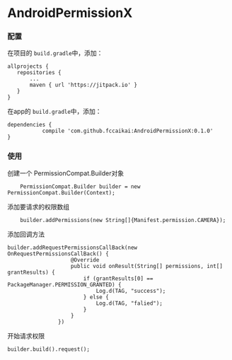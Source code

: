 # AndroidPermissionX

### 配置

在项目的 ```build.gradle```中，添加：

 ```
allprojects {
	repositories {
		...
		maven { url 'https://jitpack.io' }
	}
}

 ```
 
 在app的 ```build.gradle```中，添加：
 
 ```
 dependencies {
	        compile 'com.github.fccaikai:AndroidPermissionX:0.1.0'
 }
 ```

### 使用

创建一个 PermissionCompat.Builder对象

```
	PermissionCompat.Builder builder = new PermissionCompat.Builder(Context);
```

添加要请求的权限数组

```
	builder.addPermissions(new String[]{Manifest.permission.CAMERA});
```

添加回调方法

```
builder.addRequestPermissionsCallBack(new OnRequestPermissionsCallBack() {
                    @Override
                    public void onResult(String[] permissions, int[] grantResults) {
                        if (grantResults[0] == PackageManager.PERMISSION_GRANTED) {
                            Log.d(TAG, "success");
                        } else {
                            Log.d(TAG, "falied");
                        }
                    }
                })
```

开始请求权限

```
builder.build().request();

```